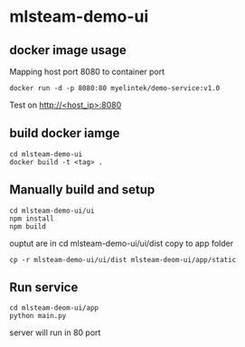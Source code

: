 # mlsteam-demo-ui

## docker image usage
Mapping host port 8080 to container port
```
docker run -d -p 8080:80 myelintek/demo-service:v1.0 
```
Test on [http://<host_ip>:8080](http://<host_ip>:8080)

## build docker iamge
```
cd mlsteam-demo-ui
docker build -t <tag> .
```

## Manually build and setup
``` 
cd mlsteam-demo-ui/ui
npm install
npm build
```
ouptut are in cd mlsteam-demo-ui/ui/dist
copy to app folder
```
cp -r mlsteam-demo-ui/ui/dist mlsteam-deom-ui/app/static
```
## Run service
```
cd mlsteam-deom-ui/app
python main.py
```
server will run in 80 port

